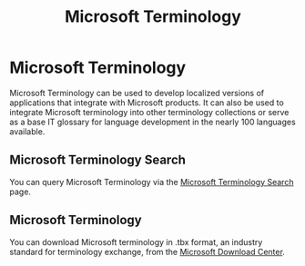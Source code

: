 ﻿---
title: Microsoft Terminology
description: View or download terminology for Microsoft products in multiple languages.
ms.topic: article
ms.date: 06/06/2023
---

# Microsoft Terminology

Microsoft Terminology can be used to develop localized versions of applications that integrate with Microsoft products. It can also be used to integrate Microsoft terminology into other terminology collections or serve as a base IT glossary for language development in the nearly 100 languages available. 

## Microsoft Terminology Search

You can query Microsoft Terminology via the <a href="https://msit.powerbi.com/view?r=eyJrIjoiYjM4MzYyNGQtNjU1MS00ZWE2LTlkY2YtNzllYWVmMWRkMDc4IiwidCI6IjcyZjk4OGJmLTg2ZjEtNDFhZi05MWFiLTJkN2NkMDExZGI0NyIsImMiOjV9" target="_blank">Microsoft Terminology Search</a> page.

## Microsoft Terminology

You can download Microsoft terminology in .tbx format, an industry standard for terminology exchange, from the [Microsoft Download Center](https://download.microsoft.com/download/b/2/d/b2db7a7c-8d33-47f3-b2c1-ee5e6445cf45/MicrosoftTermCollection.zip).